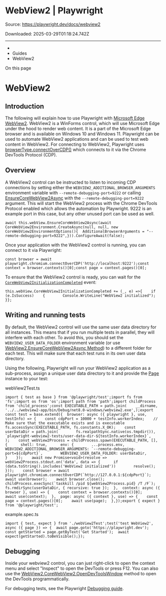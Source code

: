 # WebView2 | Playwright

Source: https://playwright.dev/docs/webview2

Downloaded: 2025-03-29T01:18:24.742Z

---

*   [](/)
*   Guides
*   WebView2

On this page

WebView2
========

Introduction[​](#introduction "Direct link to Introduction")
------------------------------------------------------------

The following will explain how to use Playwright with [Microsoft Edge WebView2](https://docs.microsoft.com/en-us/microsoft-edge/webview2/). WebView2 is a WinForms control, which will use Microsoft Edge under the hood to render web content. It is a part of the Microsoft Edge browser and is available on Windows 10 and Windows 11. Playwright can be used to automate WebView2 applications and can be used to test web content in WebView2. For connecting to WebView2, Playwright uses [browserType.connectOverCDP()](/docs/api/class-browsertype#browser-type-connect-over-cdp) which connects to it via the Chrome DevTools Protocol (CDP).

Overview[​](#overview "Direct link to Overview")
------------------------------------------------

A WebView2 control can be instructed to listen to incoming CDP connections by setting either the `WEBVIEW2_ADDITIONAL_BROWSER_ARGUMENTS` environment variable with `--remote-debugging-port=9222` or calling [EnsureCoreWebView2Async](https://docs.microsoft.com/en-us/dotnet/api/microsoft.web.webview2.wpf.webview2.ensurecorewebview2async?view=webview2-dotnet-1.0.1343.22) with the `--remote-debugging-port=9222` argument. This will start the WebView2 process with the Chrome DevTools Protocol enabled which allows the automation by Playwright. 9222 is an example port in this case, but any other unused port can be used as well.

    await this.webView.EnsureCoreWebView2Async(await CoreWebView2Environment.CreateAsync(null, null, new CoreWebView2EnvironmentOptions(){  AdditionalBrowserArguments = "--remote-debugging-port=9222",})).ConfigureAwait(false);

Once your application with the WebView2 control is running, you can connect to it via Playwright:

    const browser = await playwright.chromium.connectOverCDP('http://localhost:9222');const context = browser.contexts()[0];const page = context.pages()[0];

To ensure that the WebView2 control is ready, you can wait for the [`CoreWebView2InitializationCompleted`](https://learn.microsoft.com/en-us/dotnet/api/microsoft.web.webview2.wpf.webview2.corewebview2initializationcompleted?view=webview2-dotnet-1.0.1343.22) event:

    this.webView.CoreWebView2InitializationCompleted += (_, e) =>{    if (e.IsSuccess)    {        Console.WriteLine("WebView2 initialized");    }};

Writing and running tests[​](#writing-and-running-tests "Direct link to Writing and running tests")
---------------------------------------------------------------------------------------------------

By default, the WebView2 control will use the same user data directory for all instances. This means that if you run multiple tests in parallel, they will interfere with each other. To avoid this, you should set the `WEBVIEW2_USER_DATA_FOLDER` environment variable (or use [WebView2.EnsureCoreWebView2Async Method](https://docs.microsoft.com/en-us/dotnet/api/microsoft.web.webview2.wpf.webview2.ensurecorewebview2async?view=webview2-dotnet-1.0.1343.22)) to a different folder for each test. This will make sure that each test runs in its own user data directory.

Using the following, Playwright will run your WebView2 application as a sub-process, assign a unique user data directory to it and provide the [Page](/docs/api/class-page "Page") instance to your test:

webView2Test.ts

    import { test as base } from '@playwright/test';import fs from 'fs';import os from 'os';import path from 'path';import childProcess from 'child_process';const EXECUTABLE_PATH = path.join(    __dirname,    '../../webview2-app/bin/Debug/net8.0-windows/webview2.exe',);export const test = base.extend({  browser: async ({ playwright }, use, testInfo) => {    const cdpPort = 10000 + testInfo.workerIndex;    // Make sure that the executable exists and is executable    fs.accessSync(EXECUTABLE_PATH, fs.constants.X_OK);    const userDataDir = path.join(        fs.realpathSync.native(os.tmpdir()),        `playwright-webview2-tests/user-data-dir-${testInfo.workerIndex}`,    );    const webView2Process = childProcess.spawn(EXECUTABLE_PATH, [], {      shell: true,      env: {        ...process.env,        WEBVIEW2_ADDITIONAL_BROWSER_ARGUMENTS: `--remote-debugging-port=${cdpPort}`,        WEBVIEW2_USER_DATA_FOLDER: userDataDir,      }    });    await new Promise<void>(resolve => webView2Process.stdout.on('data', data => {      if (data.toString().includes('WebView2 initialized'))        resolve();    }));    const browser = await playwright.chromium.connectOverCDP(`http://127.0.0.1:${cdpPort}`);    await use(browser);    await browser.close();    childProcess.execSync(`taskkill /pid ${webView2Process.pid} /T /F`);    fs.rmdirSync(userDataDir, { recursive: true });  },  context: async ({ browser }, use) => {    const context = browser.contexts()[0];    await use(context);  },  page: async ({ context }, use) => {    const page = context.pages()[0];    await use(page);  },});export { expect } from '@playwright/test';

example.spec.ts

    import { test, expect } from './webView2Test';test('test WebView2', async ({ page }) => {  await page.goto('https://playwright.dev');  const getStarted = page.getByText('Get Started');  await expect(getStarted).toBeVisible();});

Debugging[​](#debugging "Direct link to Debugging")
---------------------------------------------------

Inside your webview2 control, you can just right-click to open the context menu and select "Inspect" to open the DevTools or press F12. You can also use the [WebView2.CoreWebView2.OpenDevToolsWindow](https://learn.microsoft.com/en-us/dotnet/api/microsoft.web.webview2.core.corewebview2.opendevtoolswindow?view=webview2-dotnet-1.0.1462.37) method to open the DevTools programmatically.

For debugging tests, see the Playwright [Debugging guide](/docs/debug).